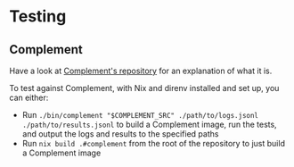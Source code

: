 # Testing

## Complement

Have a look at [Complement's repository][complement] for an explanation of what
it is.

To test against Complement, with Nix and direnv installed and set up, you can
either:

* Run `./bin/complement "$COMPLEMENT_SRC" ./path/to/logs.jsonl ./path/to/results.jsonl`
  to build a Complement image, run the tests, and output the logs and results
  to the specified paths
* Run `nix build .#complement` from the root of the repository to just build a
  Complement image

[complement]: https://github.com/matrix-org/complement
